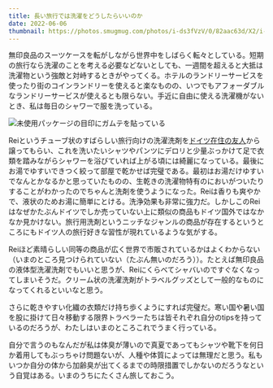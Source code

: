 ```yaml
---
title: 長い旅行では洗濯をどうしたらいいのか
date: 2022-06-06
thumbnail: https://photos.smugmug.com/photos/i-ds3fVzV/0/82aac63d/X2/i-ds3fVzV-X2.jpg
---
```


無印良品のスーツケースを転がしながら世界中をしばらく転々としている。短期の旅行なら洗濯のことを考える必要などないとしても、一週間を超えると大抵は洗濯物という強敵と対峙するときがやってくる。ホテルのランドリーサービスを使ったり街のコインランドリーを使えると楽なものの、いつでもアフォーダブルなランドリーサービスが使えるとも限らない。手近に自由に使える洗濯機がないとき、私は毎日のシャワーで服を洗っている。

![未使用パッケージの目印にガムテを貼っている](https://photos.smugmug.com/photos/i-ds3fVzV/0/82aac63d/X2/i-ds3fVzV-X2.jpg)

Reiというチューブ状のすばらしい旅行向けの洗濯洗剤を[ドイツ在住の友人](https://shoya.io)から譲ってもらい、これを洗いたいシャツやパンツにデロリと少量ぶっかけて足で衣類を踏みながらシャワーを浴びていれば上がる頃には綺麗になっている。最後にお湯でゆすいできつく絞って部屋で乾かせば完璧である。最初はお湯だけゆすいでなんとかなるかと思っていたものの、生乾きの洗濯物特有のにおいがついたりすることがわかったのでちゃんと洗剤を使うようになった。Reiは香りも爽やかで、液状のためお湯に簡単にとける。洗浄効果も非常に強力だ。しかしこのReiはなぜかたぶんドイツでしか売っていない上に類似の商品もドイツ国外ではなかなか見かけない。旅行用洗剤というニッチなジャンルの商品が存在するというところにもドイツ人の旅行好きな習性が現れているような気がする。

Reiほど素晴らしい同等の商品が広く世界で市販されているかはよくわからない（いまのところ見つけられていない（たぶん無いのだろう））。たとえば無印良品の液体型洗濯洗剤でもいいと思うが、Reiにくらべてシャバいのですぐなくなってしまいそうだ。クリーム状の洗濯洗剤がトラベルグッズとして一般的なものになってくれるといいなと思う。

さらに乾きやすい化繊の衣類だけ持ち歩くようにすれば完璧だ。寒い国や暑い国を股に掛けて日々移動する限界トラベラーたちは皆それぞれ自分のtipsを持っているのだろうが、わたしはいまのところこれでうまく行っている。

自分で言うのもなんだが私は体臭が薄いので真夏であってもシャツや靴下を何日か着用してもぶっちゃけ問題ないが、人種や体質によっては無理だと思う。私もいつか自分の体から加齢臭が出てくるまでの時限措置でしかないのだろうなという自覚はある。いまのうちにたくさん旅しておこう。
